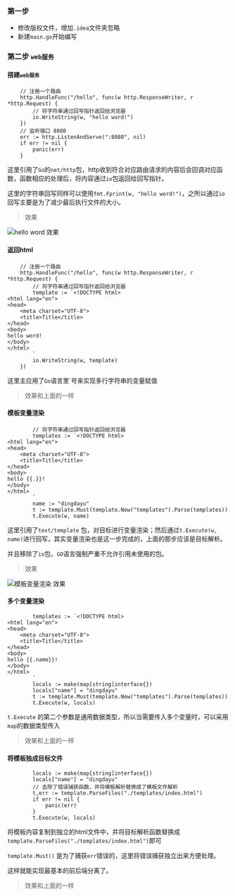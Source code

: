 
### 第一步

* 修改版权文件，增加`.idea`文件夹忽略
* 新建`main.go`开始编写

### 第二步 `web服务`

#### 搭建`web服务`

```
	// 注册一个路由
	http.HandleFunc("/hello", func(w http.ResponseWriter, r *http.Request) {
	    // 将字符串通过回写指针返回给浏览器
		io.WriteString(w, "hello word!")
	})
	// 监听端口 8080
	err := http.ListenAndServe(":8080", nil)
	if err != nil {
		panic(err)
	}
```

这里引用了`Go`的`net/http`包，http收到符合对应路由请求的内容后会回调对应函数，函数相应的处理后，将内容通过`io`包返回给回写指针。

这里的字符串回写同样可以使用`fmt.Fprint(w, "hello word!")`，之所以通过`io`回写主要是为了减少最后执行文件的大小。

> 效果

![hello word 效果](https://github.com/dingdayu/gochatting/raw/master/docs/img/01.HelloWord.png)

#### 返回html

```
	// 注册一个路由
	http.HandleFunc("/hello", func(w http.ResponseWriter, r *http.Request) {
		// 将字符串通过回写指针返回给浏览器
		template := `<!DOCTYPE html>
<html lang="en">
<head>
    <meta charset="UTF-8">
    <title>Title</title>
</head>
<body>
hello word!
</body>
</html>
		`
		io.WriteString(w, template)
	})
```

这里主应用了`Go`语言里`号来实现多行字符串的变量赋值

> 效果和上面的一样

#### 模板变量渲染
```
		// 将字符串通过回写指针返回给浏览器
		templates := `<!DOCTYPE html>
<html lang="en">
<head>
    <meta charset="UTF-8">
    <title>Title</title>
</head>
<body>
hello {{.}}!
</body>
</html>
		`
		name := "dingdayu"
		t := template.Must(template.New("templates").Parse(templates))
		t.Execute(w, name)
```

这里引用了`text/template` 包，对目标进行变量渲染；然后通过`t.Execute(w, name)`进行回写，其实变量渲染也是这一步完成的，上面的那步应该是目标解析。

并且移除了`io`包，`GO`语言强制严重不允许引用未使用的包。

> 效果

![模板变量渲染 效果](https://github.com/dingdayu/gochatting/raw/master/docs/img/02.HelloDingdayu.png)

#### 多个变量渲染

```
		templates := `<!DOCTYPE html>
<html lang="en">
<head>
    <meta charset="UTF-8">
    <title>Title</title>
</head>
<body>
hello {{.name}}!
</body>
</html>
		`
		locals := make(map[string]interface{})
		locals["name"] = "dingdayu"
		t := template.Must(template.New("templates").Parse(templates))
		t.Execute(w, locals)
```
`t.Execute` 的第二个参数是通用数据类型，所以当需要传入多个变量时，可以采用`map`的数据类型传入

> 效果和上面的一样

#### 将模板独成目标文件

```
		locals := make(map[string]interface{})
		locals["name"] = "dingdayu"
		// 去除了错误捕获函数，并将模板解析替换成了模板文件解析
		t,err := template.ParseFiles("./templates/index.html")
		if err != nil {
			panic(err)
		}
		t.Execute(w, locals)
```

将模板内容复制到独立的html文件中，并将目标解析函数替换成`template.ParseFiles("./templates/index.html")`即可

`template.Must()` 是为了捕获`err`错误的，这里将错误捕获独立出来方便处理。

这样就能实现最基本的前后端分离了。

> 效果和上面的一样

